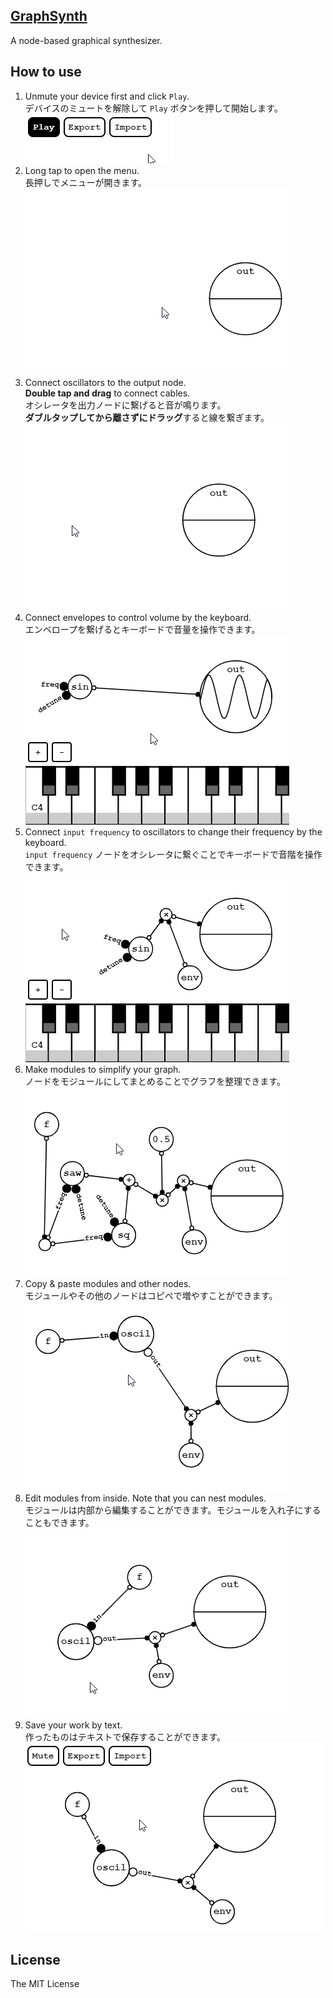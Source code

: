 [GraphSynth](https://saharan.github.io/GraphSynth/)
--

A node-based graphical synthesizer.

## How to use
1. Unmute your device first and click `Play`.  
デバイスのミュートを解除して `Play` ボタンを押して開始します。  
![](./tutorial/tutorial1.gif)
1. Long tap to open the menu.  
長押しでメニューが開きます。  
![](./tutorial/tutorial2.gif)
1. Connect oscillators to the output node.  
**Double tap and drag** to connect cables.  
オシレータを出力ノードに繋げると音が鳴ります。  
**ダブルタップしてから離さずにドラッグ**すると線を繋ぎます。  
![](./tutorial/tutorial3.gif)
1. Connect envelopes to control volume by the keyboard.  
エンベロープを繋げるとキーボードで音量を操作できます。  
![](./tutorial/tutorial4.gif)
1. Connect `input frequency` to oscillators to change their frequency by the keyboard.  
`input frequency` ノードをオシレータに繋ぐことでキーボードで音階を操作できます。  
![](./tutorial/tutorial5.gif)
1. Make modules to simplify your graph.  
ノードをモジュールにしてまとめることでグラフを整理できます。  
![](./tutorial/tutorial6.gif)
1. Copy & paste modules and other nodes.  
モジュールやその他のノードはコピペで増やすことができます。  
![](./tutorial/tutorial7.gif)
1. Edit modules from inside. Note that you can nest modules.  
モジュールは内部から編集することができます。モジュールを入れ子にすることもできます。  
![](./tutorial/tutorial8.gif)
1. Save your work by text.  
作ったものはテキストで保存することができます。  
![](./tutorial/tutorial9.gif)

## License
The MIT License
